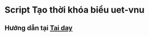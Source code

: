 # Script Tạo thời khóa biểu uet-vnu
## Hướng dẫn tại [Tai day](https://github.com/NghiaCaNgao/TKB_creator/tree/setup#readme)